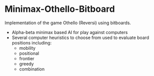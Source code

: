 # Minimax-Othello-Bitboard

Implementation of the game Othello (Reversi) using bitboards.

* Alpha-beta minimax based AI for play against computers
* Several computer heuristics to choose from used to evaluate board positions including:
  * mobility
  * positional
  * frontier
  * greedy
  * combination
